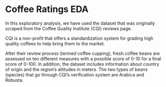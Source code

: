 # Coffee Ratings EDA

In this exploratory analysis, we have used the dataset that was originally scraped from the Coffee Quality Institute (CQI) reviews page.

CQI is a non-profit that offers a standardization system for grading high quality coffees to help bring them to the market.

After their review process (termed coffee cupping), fresh coffee beans are assessed on ten different measures with a possible score of 0-10 for a final score of 0-100. In addition, the dataset includes information about country of origin and the region’s altitudes in meters.  The two types of beans (species) that go through CQI’s verification system are Arabica and Robusta.


